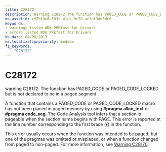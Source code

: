 ```yaml
---
title: C28172
description: Warning C28172 The function has PAGED_CODE or PAGED_CODE_LOCKED but is not declared to be in a paged segment.
ms.assetid: c97bf9e8-583c-41ca-9c50-ac2af3dd5dc0
keywords:
- warnings listed WDK PREfast for Drivers
- errors listed WDK PREfast for Drivers
ms.date: 04/20/2017
ms.localizationpriority: medium 
f1_keywords: 
  - "C28172"
---
```


# C28172


warning C28172: The function has PAGED\_CODE or PAGED\_CODE\_LOCKED but is not declared to be in a paged segment

A function that contains a PAGED\_CODE or PAGED\_CODE\_LOCKED macro has not been placed in paged memory by using **\#pragma alloc\_text** or **\#pragma code\_seg**. The Code Analysis tool infers that a section is pageable when the section name begins with PAGE. This error is reported at the line number corresponding to the first brace (**{**) in the function.

This error usually occurs when the function was intended to be paged, but one of the pragmas was omitted or misplaced, or when a function changed from paged to non-paged. For more information, see [Warning C28170](28170-pageable-code-macro-not-found.md).

 

 





